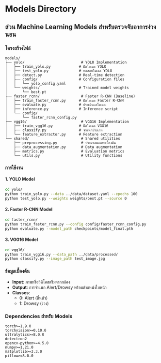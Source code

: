 # Models Directory

## ส่วน Machine Learning Models สำหรับตรวจจับอาการง่วงนอน

### โครงสร้างไฟล์

```
models/
├── yolo/                          # YOLO Implementation
│   ├── train_yolo.py             # ฝึกโมเดล YOLO
│   ├── test_yolo.py              # ทดสอบโมเดล YOLO
│   ├── detect.py                 # Real-time detection
│   ├── config/                   # Configuration files
│   │   └── yolo_config.yaml
│   └── weights/                  # Trained model weights
│       └── best.pt
├── faster_rcnn/                   # Faster R-CNN (Baseline)
│   ├── train_faster_rcnn.py      # ฝึกโมเดล Faster R-CNN
│   ├── evaluate.py               # ประเมินผลโมเดล
│   ├── inference.py              # Inference script
│   └── config/
│       └── faster_rcnn_config.py
├── vgg16/                         # VGG16 Implementation
│   ├── train_vgg16.py            # ฝึกโมเดล VGG16
│   ├── classify.py               # จำแนกประเภท
│   └── feature_extractor.py      # Feature extraction
└── shared/                        # Shared utilities
    ├── preprocessing.py           # ประมวลผลภาพเบื้องต้น
    ├── data_augmentation.py       # Data augmentation
    ├── metrics.py                 # Evaluation metrics
    └── utils.py                   # Utility functions
```

### การใช้งาน

#### 1. YOLO Model

```bash
cd yolo/
python train_yolo.py --data ../data/dataset.yaml --epochs 100
python test_yolo.py --weights weights/best.pt --source 0
```

#### 2. Faster R-CNN Model

```bash
cd faster_rcnn/
python train_faster_rcnn.py --config config/faster_rcnn_config.py
python evaluate.py --model_path checkpoints/model_final.pth
```

#### 3. VGG16 Model

```bash
cd vgg16/
python train_vgg16.py --data_path ../data/processed/
python classify.py --image_path test_image.jpg
```

### ข้อมูลเบื้องต้น

- **Input**: ภาพหรือวิดีโอสตรีมจากกล้อง
- **Output**: การจำแนก Alert/Drowsy พร้อมตำแหน่งใบหน้า
- **Classes**:
  - 0: Alert (ตื่นตัว)
  - 1: Drowsy (ง่วง)

### Dependencies สำหรับ Models

```
torch>=1.9.0
torchvision>=0.10.0
ultralytics>=8.0.0
detectron2
opencv-python>=4.5.0
numpy>=1.21.0
matplotlib>=3.3.0
pillow>=8.0.0
```
